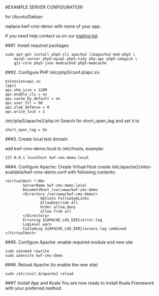#EXAMPLE SERVER CONFIGURATION

for Ubuntu/Debian

replace kwf-cms-demo with name of your app.

If you need help contact us on our [mailing list](http://www.koala-framework.org/community/mailing_list).

###1. Install required packages

    sudo apt-get install php5-cli apache2 libapache2-mod-php5 \
        mysql-server php5-mysql php5-tidy php-apc php5-imagick \
        git-core php5-json memcached php5-memcache
        

###2. Configure PHP
/etc/php5/conf.d/apc.ini:

    extension=apc.so
    [apc]
    apc.shm_size = 128M
    apc.enable_cli = on
    apc.cache_by_default = on
    apc.user_ttl = 60
    apc.slam_defense = 0
    apc.write_lock = 1
 
/etc/php5/apache2/php.ini
Search for short_open_tag and set it to

`short_open_tag = On`


###3. Create local test domain

add kwf-cms-demo.local to /etc/hosts, example:

    127.0.0.1 localhost kwf-cms-demo.local

###4. Configure Apache: Create Virtual Host
create /etc/apache2/sites-available/kwf-cms-demo.conf with following contents:

    <VirtualHost *:80>
            ServerName kwf-cms-demo.local
            DocumentRoot /var/www/kwf-cms-demo
            <Directory /var/www/kwf-cms-demo/>
                    Options FollowSymLinks
                    AllowOverride All
                    Order allow,deny
                    allow from all
            </Directory>
            ErrorLog ${APACHE_LOG_DIR}/error.log
            LogLevel warn
            CustomLog ${APACHE_LOG_DIR}/access.log combined
    </VirtualHost>

###5. Configure Apache: enable required module and new site

    sudo a2enmod rewrite
    sudo a2ensite kwf-cms-demo

###6. Reload Apache (to enable the new site)

    sudo /etc/init.d/apache2 reload

###7. Install App and Koala
You are now ready to install Koala Framework with your preferred method.